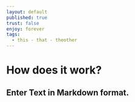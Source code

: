 ```yaml
---
layout: default
published: true
trust: false
enjoy: forever
tags:
  - this - that - theother
---
```

# How does it work?

## Enter Text in Markdown format.
